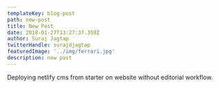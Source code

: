 ```yaml
---
templateKey: blog-post
path: new-post
title: New Post
date: 2018-01-27T13:27:37.358Z
author: Suraj Jagtap
twitterHandle: surajdjagtap
featuredImage: '../img/ferrari.jpg'
description: new post
---
```

Deploying netlify cms from starter on website without editorial workflow.
